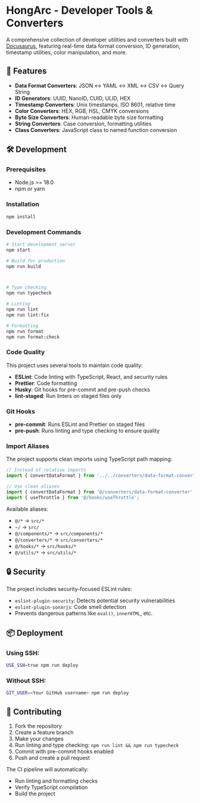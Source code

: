 # HongArc - Developer Tools & Converters

A comprehensive collection of developer utilities and converters built with [Docusaurus](https://docusaurus.io/), featuring real-time data format conversion, ID generation, timestamp utilities, color manipulation, and more.

## 🚀 Features

- **Data Format Converters**: JSON ↔ YAML ↔ XML ↔ CSV ↔ Query String
- **ID Generators**: UUID, NanoID, CUID, ULID, HEX
- **Timestamp Converters**: Unix timestamps, ISO 8601, relative time
- **Color Converters**: HEX, RGB, HSL, CMYK conversions
- **Byte Size Converters**: Human-readable byte size formatting
- **String Converters**: Case conversion, formatting utilities
- **Class Converters**: JavaScript class to named function conversion

## 🛠️ Development

### Prerequisites

- Node.js >= 18.0
- npm or yarn

### Installation

```bash
npm install
```

### Development Commands

```bash
# Start development server
npm start

# Build for production
npm run build



# Type checking
npm run typecheck

# Linting
npm run lint
npm run lint:fix

# Formatting
npm run format
npm run format:check
```

### Code Quality

This project uses several tools to maintain code quality:

- **ESLint**: Code linting with TypeScript, React, and security rules
- **Prettier**: Code formatting
- **Husky**: Git hooks for pre-commit and pre-push checks
- **lint-staged**: Run linters on staged files only

### Git Hooks

- **pre-commit**: Runs ESLint and Prettier on staged files
- **pre-push**: Runs linting and type checking to ensure quality

### Import Aliases

The project supports clean imports using TypeScript path mapping:

```typescript
// Instead of relative imports
import { convertDataFormat } from '../../converters/data-format-converter';

// Use clean aliases
import { convertDataFormat } from '@/converters/data-format-converter';
import { useThrottle } from '@/hooks/useThrottle';
```

Available aliases:

- `@/*` → `src/*`
- `~/` → `src/`
- `@/components/*` → `src/components/*`
- `@/converters/*` → `src/converters/*`
- `@/hooks/*` → `src/hooks/*`
- `@/utils/*` → `src/utils/*`

## 🔒 Security

The project includes security-focused ESLint rules:

- `eslint-plugin-security`: Detects potential security vulnerabilities
- `eslint-plugin-sonarjs`: Code smell detection
- Prevents dangerous patterns like `eval()`, `innerHTML`, etc.

## 📦 Deployment

### Using SSH:

```bash
USE_SSH=true npm run deploy
```

### Without SSH:

```bash
GIT_USER=<Your GitHub username> npm run deploy
```

## 🤝 Contributing

1. Fork the repository
2. Create a feature branch
3. Make your changes
4. Run linting and type checking: `npm run lint && npm run typecheck`
5. Commit with pre-commit hooks enabled
6. Push and create a pull request

The CI pipeline will automatically:

- Run linting and formatting checks
- Verify TypeScript compilation
- Build the project
